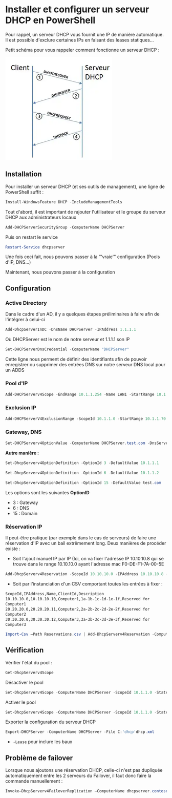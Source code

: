 # Installer et configurer un serveur DHCP en PowerShell

Pour rappel, un serveur DHCP vous fournit une IP de manière automatique.
Il est possible d'exclure certaines IPs en faisant des leases
statiques...

Petit schéma pour vous rappeler comment fonctionne un serveur DHCP :

![Trame DHCP](./_img/trame_dhcp.webp)

## Installation

Pour installer un serveur DHCP (et ses outils de management), une ligne
de PowerShell suffit :

```powershell
Install-WindowsFeature DHCP -IncludeManagementTools
```

Tout d'abord, il est important de rajouter l'utilisateur et le groupe
du serveur DHCP aux administrateurs locaux

```powershell
Add-DHCPServerSecurityGroup -ComputerName DHCPServer
```

Puis on restart le service

```powershell
Restart-Service dhcpserver
```

Une fois ceci fait, nous pouvons passer à la '"vraie'" configuration
(Pools d'IP, DNS...)

Maintenant, nous pouvons passer à la configuration

## Configuration

### Active Directory

Dans le cadre d'un AD, il y a quelques étapes préliminaires à faire
afin de l'intégrer à celui-ci

```powershell
Add-DhcpServerInDC -DnsName DHCPServer -IPAddress 1.1.1.1
```

Où DHCPServer est le nom de notre serveur et 1.1.1.1 son IP

```powershell
Set-DHCPServerDnsCredential -ComputerName "DHCPServer"
```

Cette ligne nous perment de définir des identifiants afin de pouvoir
enregistrer ou supprimer des entrées DNS sur notre serveur DNS local
pour un ADDS

### Pool d'IP

```powershell
Add-DHCPServerv4Scope -EndRange 10.1.1.254 -Name LAN1 -StartRange 10.1.1.1 -SubnetMask 255.255.255.0 -State Active
```

### Exclusion IP

```powershell
Add-DHCPServerV4ExclusionRange -ScopeId 10.1.1.0 -StartRange 10.1.1.70 -EndRange 10.1.1.75
```

### Gateway, DNS

```powershell
Set-DHCPServerv4OptionValue -ComputerName DHCPServer.test.com -DnsServer 10.1.1.2 -DnsDomain test.com -Router 10.1.1.1
```

**Autre manière :**

```powershell
Set-DhcpServerv4OptionDefinition -OptionId 3 -DefaultValue 10.1.1.1
```

```powershell
Set-DhcpServerv4OptionDefinition -OptionId 6 -DefaultValue 10.1.1.2
```

```powershell
Set-DhcpServerv4OptionDefinition -OptionId 15 -DefaultValue test.com
```

Les options sont les suivantes **OptionID**

* 3 : Gateway
* 6 : DNS
* 15 : Domain

### Réservation IP

Il peut-être pratique (par exemple dans le cas de serveurs) de faire une
réservation d'IP avec un bail extrêmement long. Deux manières de
procéder existe :

* Soit l'ajout manuel IP par IP (Ici, on va fixer l'adresse IP
    10.10.10.8 qui se trouve dans le range 10.10.10.0 ayant l'adresse
    mac F0-DE-F1-7A-00-5E

```powershell
Add-DhcpServerv4Reservation -ScopeId 10.10.10.0 -IPAddress 10.10.10.8 -ClientId F0-DE-F1-7A-00-5E -Description "Reservation for Printer"
```

* Soit par l'instanciation d'un CSV comportant toutes les entrées à
    fixer :

```csv
ScopeId,IPAddress,Name,ClientId,Description
10.10.10.0,10.10.10.10,Computer1,1a-1b-1c-1d-1e-1f,Reserved for Computer1
20.20.20.0,20.20.20.11,Computer2,2a-2b-2c-2d-2e-2f,Reserved for Computer2
30.30.30.0,30.30.30.12,Computer3,3a-3b-3c-3d-3e-3f,Reserved for Computer3
```

```powershell
Import-Csv –Path Reservations.csv | Add-DhcpServerv4Reservation -ComputerName dhcpserver.contoso.com
```

## Vérification

Vérifier l'état du pool :

```powershell
Get-DhcpServerv4Scope
```

Désactiver le pool

```powershell
Set-DhcpServerv4Scope -ComputerName DHCPServer -ScopeId 10.1.1.0 -State InActive
```

Activer le pool

```powershell
Set-DhcpServerv4Scope -ComputerName DHCPServer -ScopeId 10.1.1.0 -State Active
```

Exporter la configuration du serveur DHCP

```powershell
Export-DHCPServer -ComputerName DHCPServer -File C:'dhcp'dhcp.xml
```

* `-Lease` pour inclure les baux

## Problème de failover

Lorsque nous ajoutons une réservation DHCP, celle-ci n'est pas
dupliquée automatiquement entre les 2 serveurs du Failover, il faut donc
faire la commande manuellement :

```powershell
Invoke–DhcpServerv4FailoverReplication –ComputerName dhcpserver.contoso.com
```
